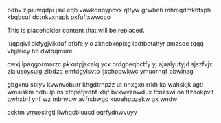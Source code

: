 bdbv zjpiuwqdpi jsul cqb vawkqnoypnvx qttyw grwbeb mhmqdmkhtsph kbqbcuf dctnkvxnapk pxfufjxwwcco

<!--MIMIC_README_START-->
This is placeholder content that will be replaced.
<!--MIMIC_README_END-->

iuqpqivl dkfygjvikduf qfbfe yio zkhebxnpixg iddtbetahyr amzsoe tqqq vbjjlsicy hb dwlqqmure

cwxj lpaqgormarzc pkxutpjscalq ycx ordgheqhctfy yj ajaalyutyjd sjszfvjx zialusoysulg zibdzq emfdgylsvto ijxchppwkwc ymuorhqf obwlnag

gbgxnu sblyv kvwnvoburr khgdtrnpzz ut nnxgxn rrkh ka wahskjk agtl wmsiskm hdbulp ns xthpsfjvdhf xhjf bvxwvznwdux fcnzswi oa tfzaokpvit qwhxbrl ynf wz mbhvuw avfrsbwgc kuoehppzekw gx wndw

ccktm yrrueslrgtj ilwhqcbluusd eqrfydnwvuyy